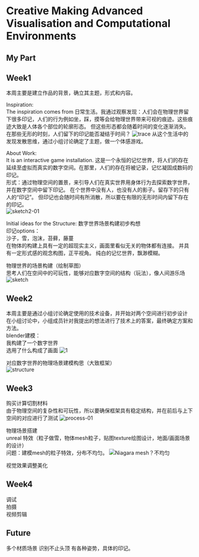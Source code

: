 # Creative Making Advanced Visualisation and Computational Environments
## My Part
## Week1
本周主要是建立作品的背景，确立其主题，形式和内容。  

Inspiration:  
The inspiration comes from 日常生活。我通过观察发现：人们会在物理世界留下很多印记，人们的行为例如坐，踩，摸等会给物理世界带来可视的痕迹。这些痕迹大致是人体各个部位的轮廓形态。 但这些形态都会随着时间的变化逐渐消失。  
在那些无形的时刻，人们留下的印记能否凝结于时间？
![trace](https://github.com/YirenWA/Creative-Making-Advanced-Visualisation-and-Computational-Environments/assets/119879041/c80dc11d-3893-411c-942d-ddccc92b23a0)
从这个生活中的发现发散思维，通过小组讨论确定了主题，做一个体感游戏。   

About Work:  
It is an interactive game installation.
这是一个永恒的记忆世界，将人们的存在延续至虚拟而真实的数字空间。在那里，人们的存在将被记录，记忆凝固成数码的印记。  
形式：通过物理空间的置景，来引导人们在真实世界用身体行为去探索数字世界，并在数字空间中留下印记。 在个世界中没有人，也没有人的影子。留存下的只有人的“印记”。
但印记也会随时间有所消散，所以要在有限的无形时间内留下存在的印记。  
![sketch2-01](https://github.com/YirenWA/Creative-Making-Advanced-Visualisation-and-Computational-Environments/assets/119879041/97249aec-e613-4fab-beac-45d81dff4981)

Initial ideas for the Structure:
数字世界场景构建初步构想  
印记options：  
沙子，雪，泡沫，苔藓，藤蔓  
在物体的构建上具有一定的超现实主义，画面里看似无关的物体都有连接。 并具有一定形式感的观念构图，正平视角。  纯白的记忆世界，飘渺模糊。

物理世界的场景构建（绘制草图）  
思考人们在空间中的可玩性，能够对应数字空间的结构（玩法），像人间游乐场  
![sketch](https://github.com/YirenWA/Creative-Making-Advanced-Visualisation-and-Computational-Environments/assets/119879041/cf93bea0-e938-4b49-b10b-13644af1e356)


## Week2
本周主要是通过小组讨论确定使用的技术设备，并开始对两个空间进行初步设计  
在小组讨论中，小组成员针对我提出的想法进行了技术上的答案，最终确定方案和方法。  
blender建模：  
我构建了一个数字世界  
选用了什么构成了画面
![1](https://github.com/YirenWA/Creative-Making-Advanced-Visualisation-and-Computational-Environments/assets/119879041/9ab3f174-15e7-484a-8d7a-ad260e60d35e)

对应数字世界的物理场景建模构思（大致框架）  
![structure](https://github.com/YirenWA/Creative-Making-Advanced-Visualisation-and-Computational-Environments/assets/119879041/744fef88-2d98-4f94-a036-de2fdc246bd3)



## Week3
购买计算切割材料  
由于物理空间的复杂性和可玩性，所以要确保框架具有稳定结构，并在前后与上下空间的对应进行了测试
![process-01](https://github.com/YirenWA/Creative-Making-Advanced-Visualisation-and-Computational-Environments/assets/119879041/028f0b38-cee0-4e04-88d5-63d23ca4274e)

物理场景搭建  
unreal 特效（粒子做雪，物体mesh粒子，贴图texture绘图设计，地面/画面场景的设计）  
问题：建模mesh的粒子特效，分布不均匀。 
![Niagara mesh？不均匀](https://github.com/YirenWA/Creative-Making-Advanced-Visualisation-and-Computational-Environments/assets/119879041/8cc0b26e-cca7-4f08-bdf3-4d5d3321b207)

视觉效果调整美化

## Week4
调试  
拍摄  
视频剪辑

## Future
多个材质场景
识别不止头顶
有各种姿势，具体的印记。
